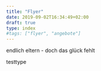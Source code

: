 ```yaml
---
title: "Flyer"
date: 2019-09-02T16:34:49+02:00
draft: true
type: index
#tags: ["flyer", "angebote"]
---
```


endlich eltern - doch das glück fehlt

testtype